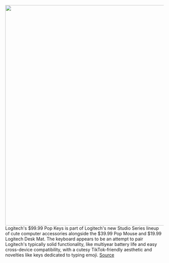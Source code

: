 <img src='https://cdn.vox-cdn.com/thumbor/fS-_k4zHHL0r4LFiM1o8NAm6oP8=/0x0:2040x1360/1200x800/filters:focal(857x517:1183x843)/cdn.vox-cdn.com/uploads/chorus_image/image/70116339/jporter_211105_4863_0003.0.jpg' width='700px' /><br/>
Logitech's $99.99 Pop Keys is part of Logitech's new Studio Series lineup of cute computer accessories alongside the $39.99 Pop Mouse and $19.99 Logitech Desk Mat. The keyboard appears to be an attempt to pair Logitech's typically solid functionality, like multiyear battery life and easy cross-device compatibility, with a cutesy TikTok-friendly aesthetic and novelties like keys dedicated to typing emoji.
<a href='https://www.theverge.com/22771694/logitech-pop-keys-review'> Source <a/>